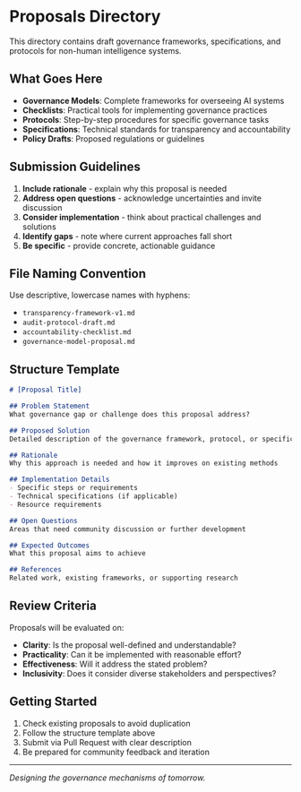 
# Proposals Directory

This directory contains draft governance frameworks, specifications, and protocols for non-human intelligence systems.

## What Goes Here

- **Governance Models**: Complete frameworks for overseeing AI systems
- **Checklists**: Practical tools for implementing governance practices
- **Protocols**: Step-by-step procedures for specific governance tasks
- **Specifications**: Technical standards for transparency and accountability
- **Policy Drafts**: Proposed regulations or guidelines

## Submission Guidelines

1. **Include rationale** - explain why this proposal is needed
2. **Address open questions** - acknowledge uncertainties and invite discussion
3. **Consider implementation** - think about practical challenges and solutions
4. **Identify gaps** - note where current approaches fall short
5. **Be specific** - provide concrete, actionable guidance

## File Naming Convention

Use descriptive, lowercase names with hyphens:
- `transparency-framework-v1.md`
- `audit-protocol-draft.md`
- `accountability-checklist.md`
- `governance-model-proposal.md`

## Structure Template

```markdown
# [Proposal Title]

## Problem Statement
What governance gap or challenge does this proposal address?

## Proposed Solution
Detailed description of the governance framework, protocol, or specification

## Rationale
Why this approach is needed and how it improves on existing methods

## Implementation Details
- Specific steps or requirements
- Technical specifications (if applicable)
- Resource requirements

## Open Questions
Areas that need community discussion or further development

## Expected Outcomes
What this proposal aims to achieve

## References
Related work, existing frameworks, or supporting research
```

## Review Criteria

Proposals will be evaluated on:
- **Clarity**: Is the proposal well-defined and understandable?
- **Practicality**: Can it be implemented with reasonable effort?
- **Effectiveness**: Will it address the stated problem?
- **Inclusivity**: Does it consider diverse stakeholders and perspectives?

## Getting Started

1. Check existing proposals to avoid duplication
2. Follow the structure template above
3. Submit via Pull Request with clear description
4. Be prepared for community feedback and iteration

---

*Designing the governance mechanisms of tomorrow.* 